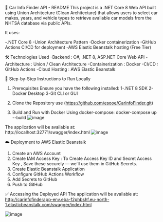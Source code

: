🚗 Car Info Finder API - README
This project is a .NET Core 8 Web API built using Union Architecture (Clean Architecture) that allows users to select car makes, years, and vehicle types to retrieve available car models
 from the NHTSA database via public APIs.

It uses:

-.NET Core 8
-Union Architecture Pattern
-Docker containerization
-GitHub Actions CI/CD for deployment
-AWS Elastic Beanstalk hosting (Free Tier)


🛠️ Technologies Used
-Backend : C#, .NET 8, ASP.NET Core Web API
-Architecture : Union / Clean Architecture
-Containerization : Docker
-CI/CD : GitHub Actions
-Cloud Hosting : AWS Elastic Beanstalk


🔧 Step-by-Step Instructions to Run Locally 

1. Prerequisites
 Ensure you have the following installed:
  1-.NET 8 SDK
  2-Docker Desktop
  3-Git CLI or GUI

2. Clone the Repository
   use (https://github.com/esooe/CarInfoFinder.git) 

3. Build and Run with Docker
  Using docker-compose: docker-compose up --build
![image](https://github.com/user-attachments/assets/8668b9e0-e1a7-48da-bbc7-ee961a24ebc2)

The application will be available at: http://localhost:32771/swagger/index.html
![image](https://github.com/user-attachments/assets/af6edba2-7aad-4080-8749-2cd526dd129d)



☁️ Deployment to AWS Elastic Beanstalk
1. Create an AWS Account
2. Create IAM Access Key : To Create Access Key ID and Secret Access Key , Save these securely — we'll use them in GitHub Secrets.
3. Create Elastic Beanstalk Application
4. Configure GitHub Actions Workflow
5. Add Secrets to GitHub
6. Push to GitHub


✅ Accessing the Deployed API 
The application will be available at: http://carinfofinderapp-env.eba-f2phbshf.eu-north-1.elasticbeanstalk.com/swagger/index.html  

![image](https://github.com/user-attachments/assets/de1e785e-66c1-4f5f-a72f-47e001beb977)



